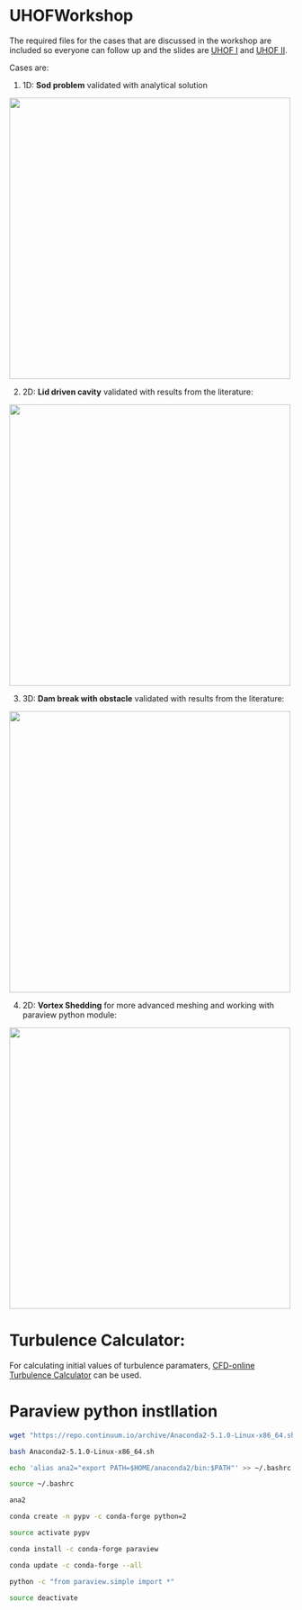 # UHOFWorkshop
The required files for the cases that are discussed in the workshop are included so everyone can follow up and the slides are  [UHOF I](https://github.com/taataam/UHOFWorkshop/blob/master/validation_cases/workshop1/UHOF.pdf) and [UHOF II](https://github.com/taataam/UHOFWorkshop/blob/master/validation_cases/workshop2/UHOF.pdf).

Cases are:

1. 1D: **Sod problem** validated with analytical solution
<img src="https://github.com/taataam/UHOFWorkshop/blob/master/workshop1/shockTube/plots/initialCondition.png" width="500">

2. 2D: **Lid driven cavity** validated with results from the literature:
<img src="https://github.com/taataam/UHOFWorkshop/blob/master/workshop1/lidDrivenCavity/plots/cavity.png" width="500">

3. 3D: **Dam break with obstacle** validated with results from the literature:
<img src="https://github.com/taataam/UHOFWorkshop/blob/master/workshop1/damBreakWithObstacle/plots/dbconfig.png" width="500">

4. 2D: **Vortex Shedding** for more advanced meshing and working with paraview python module:
<img src="https://github.com/taataam/UHOFWorkshop/blob/master/workshop2/vortexShedding/plots/frames/250.png" width="500">

# Turbulence Calculator:

For calculating initial values of turbulence paramaters, [CFD-online Turbulence Calculator](https://www.cfd-online.com/Tools/turbulence.php) can be used.

# Paraview python instllation
```bash
wget "https://repo.continuum.io/archive/Anaconda2-5.1.0-Linux-x86_64.sh"

bash Anaconda2-5.1.0-Linux-x86_64.sh

echo 'alias ana2="export PATH=$HOME/anaconda2/bin:$PATH"' >> ~/.bashrc

source ~/.bashrc

ana2

conda create -n pypv -c conda-forge python=2

source activate pypv

conda install -c conda-forge paraview

conda update -c conda-forge --all

python -c "from paraview.simple import *"

source deactivate
```
